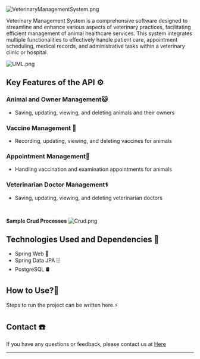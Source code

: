 ![VeterinaryManagementSystem.png](VeterinaryManagementSystem.png)

Veterinary Management System is a comprehensive software designed
to streamline and enhance various aspects of veterinary practices,
facilitating efficient management of animal healthcare services.
This system integrates multiple functionalities to effectively
handle patient care, appointment scheduling, medical records, 
and administrative tasks within a veterinary clinic or hospital.

![UML.png](UML.png)

## Key Features of the API ⚙️

### Animal and Owner Management🐱
- Saving, updating, viewing, and deleting animals and their owners

### Vaccine Management 💉
- Recording, updating, viewing, and deleting vaccines for animals

### Appointment Management📅
- Handling vaccination and examination appointments for animals

### Veterinarian Doctor Management⚕️
- Saving, updating, viewing, and deleting veterinarian doctors

<br>

**Sample Crud Processes**
![Crud.png](Crud.png)
## Technologies Used and Dependencies 🦾

- Spring Web 🌱
- Spring Data JPA 🗄️
- PostgreSQL 🛢


## How to Use?🚀

Steps to run the project can be written here.⚡

## Contact ☎️

If you have any questions or feedback, please contact us at <a href="https://www.linkedin.com/in/batuhankayahan/" target="_self">Here</a>

---

